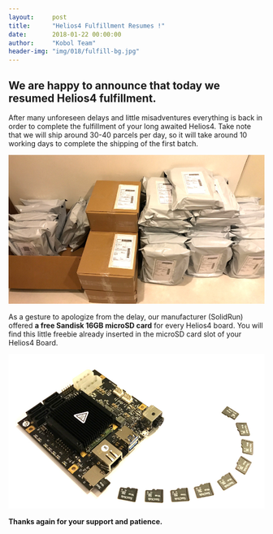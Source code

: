 ```yaml
---
layout:     post
title:      "Helios4 Fulfillment Resumes !"
date:       2018-01-22 00:00:00
author:     "Kobol Team"
header-img: "img/018/fulfill-bg.jpg"
---
```


## We are happy to announce that today we resumed Helios4 fulfillment.

After many unforeseen delays and little misadventures everything is back in order to complete the fulfillment of your long awaited Helios4. Take note that we will ship around 30-40 parcels per day, so it will take around 10 working days to complete the shipping of the first batch.  

![Parcels](/img/018/parcels.jpg)

As a gesture to apologize from the delay, our manufacturer (SolidRun) offered **a free Sandisk 16GB microSD card** for every Helios4 board. You will find this little freebie already inserted in the microSD card slot of your Helios4 Board.

![Free microSD](/img/018/sdcard.jpg)

**Thanks again for your support and patience.**
